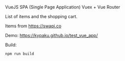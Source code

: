 
VueJS SPA (Single Page Application) Vuex + Vue Router

List of items and the shopping cart.

Items from https://swapi.co

Demo: https://kypaku.github.io/test_vue_app/

Build:

`npm run build`

